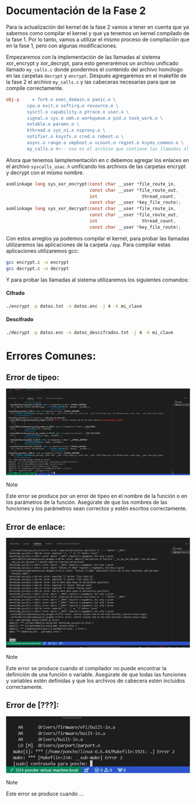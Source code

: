 # Documentación de la Fase 2

Para la actualización del kernel de la fase 2 vamos a tener en cuenta que ya sabemos como compilar el kernel y que ya tenemos un kernel compilado de la fase 1. Por lo tanto, vamos a utilizar el mismo proceso de compilación que en la fase 1, pero con algunas modificaciones.

Empezaremos con la implementación de las llamadas al sistema xor_encrypt y xor_decrypt, para esto generarémos un archivo unificado llamado `my_calls.c` donde pondermos el contenido del archivo homólogo en las carpetas `decrypt` y `encrypt`.
Después agregarémos en el makefile de la fase 2 el archivo `my_calls.c` y las cabeceras necesarias para que se compile correctamente.
```makefile
obj-y     = fork.o exec_domain.o panic.o \
	    cpu.o exit.o softirq.o resource.o \
	    sysctl.o capability.o ptrace.o user.o \
	    signal.o sys.o umh.o workqueue.o pid.o task_work.o \
	    extable.o params.o \
	    kthread.o sys_ni.o nsproxy.o \
	    notifier.o ksysfs.o cred.o reboot.o \
	    async.o range.o smpboot.o ucount.o regset.o ksyms_common.o \
		my_calls.o #<-- ese es el archivo que contiene las llamadas al sistema
```     
Ahora que tenemos laimplementación en c debemos agregar los enlaces en el archivo `syscalls_usac.h` unificando los archivos de las carpetas encrypt y decrypt con el mismo nombre.
```c 
asmlinkage long sys_xor_encrypt(const char __user *file_route_in,
                                const char __user *file_route_out,
                                int                 thread_count,
                                const char __user *key_file_route);
asmlinkage long sys_xor_decrypt(const char __user *file_route_in,
                                const char __user *file_route_out,
                                int                 thread_count,
                                const char __user *key_file_route);
```
Con estos arreglos ya podemos compilar el kernel, para probar las llamadas utilizaremos las aplicaciones de la carpeta `/app`. Para compilar estas aplicaciones utilizaremos gcc:
```bash
gcc encrypt.c -o encrypt
gcc decrypt.c -o decrypt
```
Y para probar las llamadas al sistema utilizaremos los siguientes comandos:
#### Cifrado

```bash
./encrypt -p datos.txt -o datos.enc -j 4 -k mi_clave
```

#### Descifrado

```bash
./decrypt -p datos.enc -o datos_descifrados.txt -j 4 -k mi_clave
```

# Errores Comunes:
## Error de tipeo:
![error1](/Fase2/imgs/error1.png)
> [!NOTE]
> Este error se produce por un error de tipeo en el nombre de la función o en los parámetros de la función. Asegúrate de que los nombres de las funciones y los parámetros sean correctos y estén escritos correctamente.
## Error de enlace:
![error2](/Fase2/imgs/error2.png)
> [!NOTE]
> Este error se produce cuando el compilador no puede encontrar la definición de una función o variable. Asegúrate de que todas las funciones y variables estén definidas y que los archivos de cabecera estén incluidos correctamente.
## Error de [???]:
![error3](/Fase2/imgs/error3.png)
> [!NOTE]
> Este error se produce cuando ...